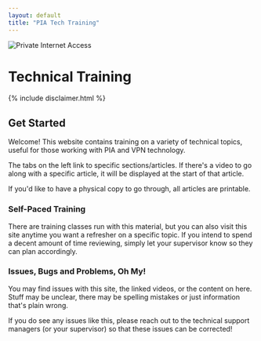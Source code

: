 ```yaml
---
layout: default
title: "PIA Tech Training"
---
```


<div class="hideprinted">
	<img class="pagelogo" src="{{ site.baseurl }}/img/pia-logo.svg" title="Private Internet Access"/>
	<h1 class="frontpage">Technical Training</h1>
</div>

<div class="disclaimer">
{% include disclaimer.html %}
</div>


## Get Started

Welcome! This website contains training on a variety of technical topics, useful for those working with PIA and VPN technology.

The tabs on the left link to specific sections/articles. If there's a video to go along with a specific article, it will be displayed at the start of that article.

If you'd like to have a physical copy to go through, all articles are printable.


### Self-Paced Training

There are training classes run with this material, but you can also visit this site anytime you want a refresher on a specific topic. If you intend to spend a decent amount of time reviewing, simply let your supervisor know so they can plan accordingly.


### Issues, Bugs and Problems, Oh My!

You may find issues with this site, the linked videos, or the content on here. Stuff may be unclear, there may be spelling mistakes or just information that's plain wrong.

If you do see any issues like this, please reach out to the technical support managers (or your supervisor) so that these issues can be corrected!
